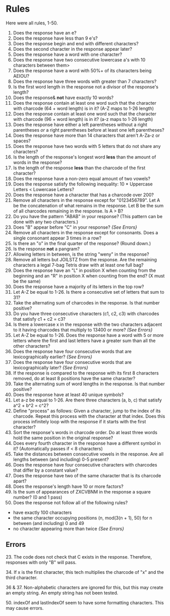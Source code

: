 # Rules

Here were all rules, 1-50.

1. Does the response have an e?
2. Does the response have less than 9 e's?
3. Does the response begin and end with different characters?
4. Does the second character in the response appear later?
5. Does the response have a word with one character?
6. Does the response have two consecutive lowercase a's with 10 characters between them>
7. Does the response have a word with 50%+ of its characters being AEIOU?
8. Does the response have three words with greater than 7 characters?
9. Is the first word length in the response not a divisor of the response's length?
10. Does the response& **not** have exactly 10 words?
11. Does the response contain at least one word such that the character with charcode (64 + word length) is in it? (A-Z maps to 1-26 length)
12. Does the response contain at least one word such that the character with charcode (96 + word length) is in it? (a-z maps to 1-26 length)
13. Does the response have either a left parentheses without a right parentheses *or* a right parentheses before at least one left parentheses?
14. Does the response have more than 14 characters that aren't A-Za-z or spaces?
15. Does the response have two words with 5 letters that do not share any characters?
16. Is the length of the response's longest word **less** than the amount of words in the response?
17. Is the length of the response **less** than the charcode of the first character?
18. Does the response have a non-zero equal amount of two vowels?
19. Does the response satisfy the following inequality: 10 * Uppercase Letters < Lowercase Letters?
20. Does the response have a character that has a charcode over 200?
21. Remove all characters in the response except for "0123456789". Let A be the concatenation of what remains in the response. Let B be the sum of all charcodes remaining in the response. Is A > B?
22. Do you have the pattern "ABAB" in your response? (This pattern can be done with any two characters.)
23. Does "B" appear before "C" in your response? *{See Errors}*
24. Remove all characters in the response except for consonants. Does a single consonant appear 3 times in a row?
25. Is there an "o" in the final quarter of the response? (Round down.)
26. Is the response **not** a pangram?
27. Allowing letters in between, is the string "weny" in the response?
28. Remove all letters but JOILSTZ from the response. Are the remaining characters a legal 7-bag Tetris draw with at least one full bag? 
29. Does the response have an "L" in position X when counting from the beginning and an "R" in position X when counting from the end? (X must be the same)
30. Does the response have a majority of its letters in the top row?
31. Let A-Z be equal to 1-26. Is there a consecutive set of letters that sum to 31?
32. Take the alternating sum of charcodes in the response. Is that number positive?
33. Do you have three consecutive characters (c1, c2, c3) with charcodes that satisfy c1 + c2 = c3?
34. Is there a lowercase x in the response with the two characters adjacent to it having charcodes that multiply to 13400 or more? *(See Errors}*
35. Let A-Z be equal to 1-26. Does the response have a word with 5 or more letters where the first and last letters have a greater sum than all the other characters?
36. Does the response have four consecutive words that are lexicographically earlier? *{See Errors}*
37. Does the response have four consecutive words that are lexicographically later? *{See Errors}*
38. If the response is compared to the response with its first 8 characters removed, do at least 8 positions have the same character?
39. Take the alternating sum of word lengths in the response. Is that number positive?
40. Does the response have at least 40 unique symbols?
41. Let a-z be equal to 1-26. Are there three characters (a, b, c) that satisfy a^2 + b^2 = c^2?
42. Define "process" as follows: Given a character, jump to the index of its charcode. Repeat this process with the character at that index. Does this process infinitely loop with the response if it starts with the first character?
43. Sort the response's words in charcode order. Do at least three words hold the same position in the original response?
44. Does every fourth character in the response have a different symbol in it? (Automatically passes if < 8 characters)
45. Take the distances between consecutive vowels in the response. Are all lengths between (and including) 0-5 present?
46. Does the response have four consecutive characters with charcodes that differ by a constant value?
47. Does the response have two of the same character that is its charcode apart?
48. Does the response's length have 10 or more factors?
49. Is the sum of appearances of ZXCVBNM in the response a square number? (0 and 1 pass)
50. Does the response not follow all of the following rules?
- have exactly 100 characters
- the same character occupying positions (n, mod(3(n + 1), 50) for n between (and including) 0 and 49
- no character appearing more than twice *{See Errors}*

## Errors

23\. The code does not check that C exists in the response. Therefore, responses with only "B" will pass.

34\. If x is the first character, this tech multiplies the charcode of "x" and the third character.

36 & 37. Non-alphabetic characters are ignored for this, but this may create an empty string. An empty string has not been tested.

50\. indexOf and lastIndexOf seem to have some formatting characters. This may cause errors.
